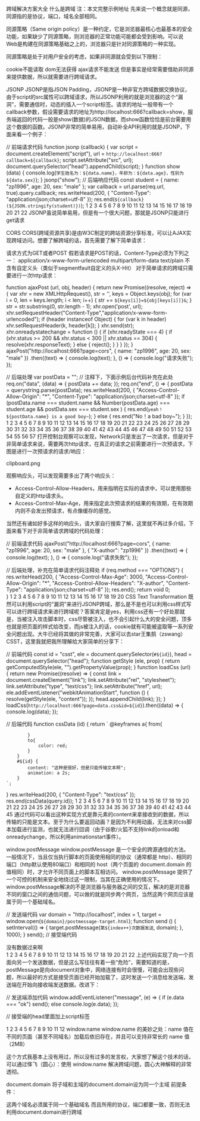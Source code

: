 跨域解决方案大全
什么是跨域
注：本文完整示例地址 
先来说一个概念就是同源，同源指的是协议，端口，域名全部相同。

同源策略（Same origin policy）是一种约定，它是浏览器最核心也最基本的安全功能，如果缺少了同源策略，则浏览器的正常功能可能都会受到影响。可以说Web是构建在同源策略基础之上的，浏览器只是针对同源策略的一种实现。

同源策略是处于对用户安全的考虑，如果非同源就会受到以下限制：

cookie不能读取
dom无法获得
ajax请求不能发送
但是事实是经常需要借助非同源来提供数据，所以就需要进行跨域请求。

JSONP
JSONP是指JSON Padding，JSONP是一种非官方跨域数据交换协议，由于script的src属性可以跨域请求，所以JSONP利用的就是浏览器的这个“漏洞”，需要通信时，动态的插入一个script标签。请求的地址一般带有一个callback参数，假设需要请求的地址为http://localhost:666?callback=show，服务端返回的代码一般是show(数据)的JSON数据，而show函数恰恰是前台需要用这个数据的函数。JSONP非常的简单易用，自动补全API利用的就是JSONP，下面来看一个例子：

// 前端请求代码
function jsonp (callback) {
    var script = document.createElement("script"),
        url = `http://localhost:666?callback=${callback}`;
    script.setAttribute("src", url);
    document.querySelector("head").appendChild(script);
}
function show (data) {
    console.log(`学生姓名为：${data.name}，年龄为：${data.age}，性别为${data.sex}`);
}
jsonp("show");
// 后端响应代码
const student = {
    name: "zp1996",
    age: 20,
    sex: "male"
};
var callback = url.parse(req.url, true).query.callback;
res.writeHead(200, {
    "Content-Type": "application/json;charset=utf-8"
});
res.end(`${callback}(${JSON.stringify(student)})`);
1
2
3
4
5
6
7
8
9
10
11
12
13
14
15
16
17
18
19
20
21
22
JSONP虽说简单易用，但是有一个很大问题，那就是JSONP只能进行get请求

CORS
CORS(跨域资源共享)是由W3C制定的跨站资源分享标准，可以让AJAX实现跨域访问。想要了解跨域的话，首先需要了解下简单请求：

请求方式为GET或者POST
假若请求是POST的话，Content-Type必须为下列之一： 
application/x-www-form-urlencoded
multipart/form-data
text/plain
不含有自定义头（类似于segmentfault自定义的头X-Hit）
对于简单请求的跨域只需要进行一次http请求：

function ajaxPost (url, obj, header) {
    return new Promise((resolve, reject) => {
        var xhr = new XMLHttpRequest(),
        str = '',
        keys = Object.keys(obj);
      for (var i = 0, len = keys.length; i < len; i++) {
        str += `${keys[i]}=${obj[keys[i]]}&`;
      }
      str = str.substring(0, str.length - 1);
      xhr.open('post', url);
      xhr.setRequestHeader("Content-Type","application/x-www-form-urlencoded");
      if (header instanceof Object) {
        for (var k in header) 
            xhr.setRequestHeader(k, header[k]);
      }
      xhr.send(str);
      xhr.onreadystatechange = function () {
        if (xhr.readyState === 4) {
          if (xhr.status >= 200 && xhr.status < 300 || xhr.status == 304) {
            resolve(xhr.responseText);
          } else {
            reject();
          }
        }
      }
    });
}
ajaxPost("http://localhost:666?page=cors", {
    name: "zp1996",
    age: 20,
    sex: "male"
})
.then((text) => { console.log(text); }, 
            () => { console.log("请求失败"); });

// 后端处理
var postData = "";
// 注释下，下面示例后台代码补充在此处
req.on("data", (data) => {
    postData += data;
});
req.on("end", () => {
    postData = querystring.parse(postData);
    res.writeHead(200, {
        "Access-Control-Allow-Origin": "*",
        "Content-Type": "application/json;charset=utf-8"
    });
    if (postData.name === student.name &&
        Number(postData.age) === student.age &&
        postData.sex === student.sex
         ) {
        res.end(`yeah！${postData.name} is a good boy~`);
    } else {
        res.end("No！a bad boy~");
    }
});
1
2
3
4
5
6
7
8
9
10
11
12
13
14
15
16
17
18
19
20
21
22
23
24
25
26
27
28
29
30
31
32
33
34
35
36
37
38
39
40
41
42
43
44
45
46
47
48
49
50
51
52
53
54
55
56
57
打开控制台观察可以发现，Network只是发出了一次请求，但是对于非简单请求来说，需要两次http请求，在真正的请求之前需要进行一次预请求，下图是进行一次预请求的请求/响应：

clipboard.png

观察响应头，可以发现需要多出了两个响应头： 
- Access-Control-Allow-Headers，用来指明在实际的请求中，可以使用那些自定义的http请求头。 
- Access-Control-Max-Age，用来指定此次预请求的结果的有效期，在有效期内则不会发出预请求，有点像缓存的感觉。

当然还有诸如好多这样的响应头，请大家自行搜索了解，这里就不再过多介绍，下面来看下对于非简单请求跨域的代码处理：

// 前端请求代码
ajaxPost("http://localhost:666?page=cors", {
    name: "zp1996",
    age: 20,
    sex: "male"
}, { "X-author": "zp1996" })
.then((text) => { console.log(text); }, 
            () => { console.log("请求失败"); });

// 后端处理，补充在简单请求代码注释处
if (req.method === "OPTIONS") {
    res.writeHead(200, {
        "Access-Control-Max-Age": 3000,
        "Access-Control-Allow-Origin": "*",
        "Access-Control-Allow-Headers": "X-author",
        "Content-Type": "application/json;charset=utf-8"
    }); 
    res.end();
    return void 0;      
} 
1
2
3
4
5
6
7
8
9
10
11
12
13
14
15
16
17
18
19
20
CSS Text Transformation
既然可以利用script的“漏洞”来进行JSONP跨域，那么是不是也可以利用css样式写可以进行跨域请求来进行跨域呢？答案肯定是yes，利用css还有一个好处那就是，当被注入攻击脚本时，css尽管被注入，也不会引起什么大的安全问题，顶多也就是把页面的样式给改变，而js被注入的话，cookie就有可能被盗取等一系列安全问题出现。大牛已经将其做的非常完善，大家可以去star王集鹄（zswang）CSST，这里我就把我所理解给大家简单的分享下：

// 前端代码
const id = "csst",
    ele = document.querySelector(`#${id}`),
    head = document.querySelector("head");
function getStyle (ele, prop) {
    return getComputedStyle(ele, "").getPropertyValue(prop);
}
function loadCss (url) {
    return new Promise((resolve) => {
        const link = document.createElement("link");
         link.setAttribute("rel", "stylesheet");
        link.setAttribute("type", "text/css");
        link.setAttribute("href", url);
        ele.addEventListener("webkitAnimationStart", function () {
            resolve(getStyle(ele, "content"));
        });
        head.appendChild(link);
    });
}
loadCss(`http://localhost:666?page=data.css&id=${id}`).then((data) => {
    console.log(data);
});

// 后端代码
function cssData (id) {
    return `
        @keyframes a{
            from{

            }
            to{
                color: red;
            }
        }
        #${id} {
            content: "这种是很好，但是只能传输文本啊";
            animation: a 2s;
        }
    `;
}
res.writeHead(200, {
    "Content-Type": "text/css"
});
res.end(cssData(query.id));
1
2
3
4
5
6
7
8
9
10
11
12
13
14
15
16
17
18
19
20
21
22
23
24
25
26
27
28
29
30
31
32
33
34
35
36
37
38
39
40
41
42
43
44
45
通过代码可以看出这种实现方式是靠元素的content来拿接收到的数据，所以传输的只能是文本。至于为什么要返回动画？是因为不利用动画，无法来对css脚本加载进行监测，也就无法进行回调（由于谷歌/火狐不支持link的onload和onreadychange，所以利用animationstart事件）。

window.postMessage
window.postMessage 是一个安全的跨源通信的方法。一般情况下，当且仅当执行脚本的页面使用相同的协议（通常都是 http）、相同的端口（http默认使用80端口）和相同的 host（两个页面的 document.domain 的值相同）时，才允许不同页面上的脚本互相访问。 window.postMessage 提供了一个可控的机制来安全地绕过这一限制，当其在正确使用的情况下。 
window.postMessage解决的不是浏览器与服务器之间的交互，解决的是浏览器不同的窗口之间的通信问题，可以做的就是同步两个网页，当然这两个网页应该是属于同一个基础域名。

// 发送端代码
var domain = "http://localhost",
    index = 1,
    target = window.open(`${domain}/postmessage-target.html`);
function send () {
    setInterval(() => {
        target.postMessage(`第${index++}次数据发送`, domain);
    }, 1000);
}
send();
// 接受端代码
<div id="test">没有数据过来啊<div>
<script type="text/javascript">
    var test = document.querySelector("#test");
    window.addEventListener("message", e => {
        if (e.origin !== "http://localhost") {
            return void 0;
        }
        test.innerText = e.data;
    });
</script>
1
2
3
4
5
6
7
8
9
10
11
12
13
14
15
16
17
18
19
20
21
22
上述代码实现了向一个页面向另一个发送数据，但是这么写往往有着一些“危险”，需要知道的是，postMessage是向document对象中，网络连接有时会很慢，可能会出现些问题，所以最好的方式是接受页面已经开始加载了，这时发送一个消息给发送端，发送端在开始向接收端发送数据。改进下：

// 发送端添加代码
window.addEventListener("message", (e) => {
    if (e.data === "ok")
        send();
    else 
        console.log(e.data);
});

// 接受端的head里面加上script标签
<script type="text/javascript">
    opener.postMessage("ok", opener.domain);
</script>
1
2
3
4
5
6
7
8
9
10
11
12
window.name
window.name 的美妙之处：name 值在不同的页面（甚至不同域名）加载后依旧存在，并且可以支持非常长的 name 值（2MB）

这个方式我基本上没有用过，所以没有过多的发言权，大家想了解这个技术的话，可以通过怿飞（圆心）：使用 window.name 解决跨域问题，圆心大神解释的非常透彻。

document.domain
将子域和主域的document.domain设为同一个主域 
前提条件：

这两个域名必须属于同一个基础域名
而且所用的协议，端口都要一致，否则无法利用document.domain进行跨域


